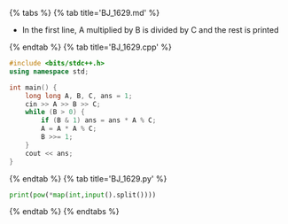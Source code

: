 {% tabs %}
{% tab title='BJ_1629.md' %}

* In the first line, A multiplied by B is divided by C and the rest is printed

{% endtab %}
{% tab title='BJ_1629.cpp' %}

```cpp
#include <bits/stdc++.h>
using namespace std;

int main() {
	long long A, B, C, ans = 1;
	cin >> A >> B >> C;
	while (B > 0) {
		if (B & 1) ans = ans * A % C;
		A = A * A % C;
		B >>= 1;
	}
	cout << ans;
}
```

{% endtab %}
{% tab title='BJ_1629.py' %}

```py
print(pow(*map(int,input().split())))
```

{% endtab %}
{% endtabs %}